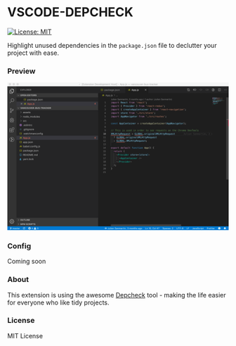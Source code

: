 # VSCODE-DEPCHECK

[![License: MIT](https://img.shields.io/badge/License-MIT-brightgreen.svg)](https://opensource.org/licenses/MIT)

Highlight unused dependencies in the `package.json` file to declutter your project with ease.

### Preview

![](https://github.com/juliensanmartin/vscode-depcheck/blob/master/vscode-depcheck.gif)

### Config

Coming soon

### About

This extension is using the awesome [Depcheck](https://github.com/depcheck/depcheck) tool - making the life easier for everyone who like tidy projects.

### License

MIT License
